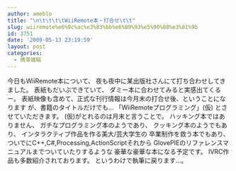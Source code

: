 ```yaml
---
author: ameblo
title: "\n\t\t\t\tWiiRemote本・打合せ\t\t"
slug: wiiremote%e6%9c%ac%e3%83%bb%e6%89%93%e5%90%88%e3%81%9b
id: 3751
date: '2009-05-13 23:19:59'
layout: post
categories:
  - 携帯雑稿
---
```


今日もWiiRemote本について、 夜も夜中に某出版社さんにて打ち合わせしてきました。 表紙もだいぶできていて、 ダミー本に合わせてみると実感出てくるー。 表紙映像も含めて、正式な刊行情報は今月末の打合せ後、ということになります が、書籍のタイトルだけでも... 「WiiRemoteプログラミング」(仮) とさせていただきます。 (仮)がとれるのは月末と言うことで。 ハッキング本ではありません、 ガチなプログラミング本のようであり、 クッキング本のようでもあり、 インタラクティブ作品を作る美大/芸大学生の 卒業制作を救う本でもあり、 ついでにC++,C#,Processing,ActionScriptそれから GlovePIEのリファレンスマニュアルまでついていたりするような 豪華な豪華な本になる予定です。 IVRC作品も多数紹介されております。 というわけで執筆に戻ります…。
